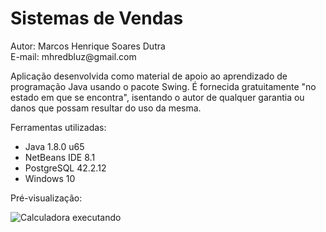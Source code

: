 <h1>Sistemas de Vendas</h1>
<p>Autor: Marcos Henrique Soares Dutra<br>E-mail: mhredbluz@gmail.com</p>
<p>Aplicação desenvolvida como material de apoio ao aprendizado de programação Java usando o pacote Swing. É fornecida gratuitamente "no estado em que se encontra", isentando o autor de qualquer garantia ou danos que possam resultar do uso da mesma.</p>
<p>Ferramentas utilizadas:
  <ul>
    <li>Java 1.8.0 u65</li>
    <li>NetBeans IDE 8.1</li>
    <li>PostgreSQL 42.2.12</li>
    <li>Windows 10 </li>
  </ul>
</p>
<p>Pré-visualização:</p>
<img src="http://jdenner.com/github/java-sistema-vendas.png" alt="Calculadora executando">
